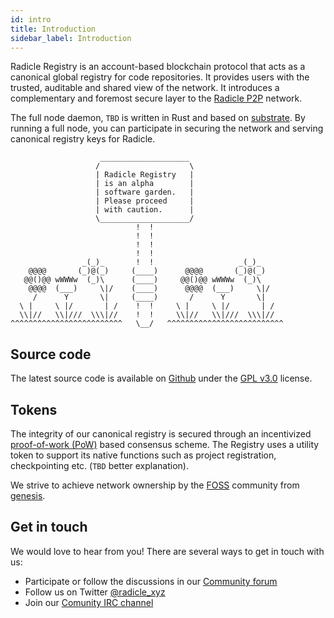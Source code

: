```yaml
---
id: intro
title: Introduction
sidebar_label: Introduction
---
```

Radicle Registry is an account-based blockchain protocol that acts as a canonical global registry for code repositories. It provides users with the trusted, auditable and shared view of the network. It introduces a complementary and foremost secure layer to the [Radicle P2P](https://radicle.xyz/) network.

The full node daemon, `TBD` is written in Rust and based on [substrate](https://substrate.dev/). By running a full node, you can participate in securing the network and serving canonical registry keys for Radicle.

```
					____________________
				   /                    \
				   | Radicle Registry   |
				   | is an alpha        |
				   | software garden.   |
				   | Please proceed     |
				   | with caution.      |
				   \____________________/
						    !  !
					     	!  !
						    !  !
						    !  !
                _(_)_       !  !                   _(_)_
    @@@@       (_)@(_)     (____)      @@@@       (_)@(_)
   @@()@@ wWWWw  (_)\      (____)     @@()@@ wWWWw  (_)\
    @@@@  (___)     \|/    (____)      @@@@  (___)     \|/
     /      Y       \|     (____)       /      Y       \|
  \ |     \ |/       | /    !  !     \ |     \ |/       | /
  \\|//   \\|///  \\\|//    !  !     \\|//   \\|///  \\\|//
^^^^^^^^^^^^^^^^^^^^^^^^^   \__/   ^^^^^^^^^^^^^^^^^^^^^^^^^^
```

## Source code
The latest source code is available on [Github](https://github.com/radicle-dev) under the [GPL v3.0](https://opensource.org/licenses/GPL-3.0) license.


## Tokens

The integrity of our canonical registry is secured through an incentivized [proof-of-work (PoW)](https://en.wikipedia.org/wiki/Proof_of_work) based consensus scheme. The Registry uses a utility token to support its native functions such as project registration, checkpointing etc. (`TBD` better explanation).

We strive to achieve network ownership by the [FOSS](https://en.wikipedia.org/wiki/Foss) community from [genesis](https://en.bitcoin.it/wiki/Genesis_block).

## Get in touch

We would love to hear from you!
There are several ways to get in touch with us:

- Participate or follow the discussions in our <a href="https://radicle.community/" target="_blank">Community forum</a>
- Follow us on Twitter <a href="https://twitter.com/radicle_xyz" target="_blank">@radicle_xyz</a>
- Join our <a href="https://webchat.freenode.net/#radicle" target="_blank">Comunity IRC channel</a>
